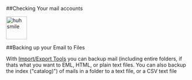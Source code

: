 ##Checking Your mail accounts
 
<img src="windowHQ/smiles/various/no_idea2.GIF" alt="huh smile" width="57" height="63" class="left" />
 
##Backing up your Email to Files
	
With <a href="https://nic-nac-project.org/~kaosmos/index-en.html" target="_blank">Import/Export Tools</a> you can backup mail (including entire folders, if thats what you want to EML, HTML, or plain text files.  You can also backup the index (&quot;catalog)&quot;) of mails in a folder to a text file, or a CSV text file </p>
